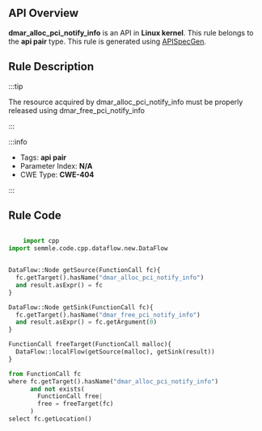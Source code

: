---
---


## API Overview
**dmar_alloc_pci_notify_info** is an API in **Linux kernel**. This rule belongs to the **api pair** type. This rule is generated using [APISpecGen](../../tools/APISpecGen).
## Rule Description

:::tip

The resource acquired by dmar_alloc_pci_notify_info must be properly released using dmar_free_pci_notify_info

:::

:::info

- Tags: **api pair**
- Parameter Index: **N/A**
- CWE Type: **CWE-404**

:::

## Rule Code
```python

    import cpp
import semmle.code.cpp.dataflow.new.DataFlow


DataFlow::Node getSource(FunctionCall fc){
  fc.getTarget().hasName("dmar_alloc_pci_notify_info")
  and result.asExpr() = fc
}

DataFlow::Node getSink(FunctionCall fc){
  fc.getTarget().hasName("dmar_free_pci_notify_info")
  and result.asExpr() = fc.getArgument(0)
}

FunctionCall freeTarget(FunctionCall malloc){
  DataFlow::localFlow(getSource(malloc), getSink(result))
}

from FunctionCall fc
where fc.getTarget().hasName("dmar_alloc_pci_notify_info")
      and not exists(
        FunctionCall free| 
        free = freeTarget(fc)
      )
select fc.getLocation()

    
```